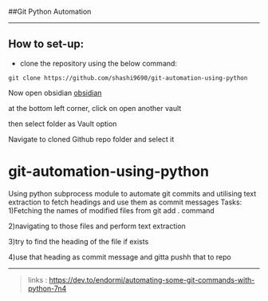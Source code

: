
##Git Python Automation
***
## How to set-up:
- clone the repository using the below command:
 ~~~shell
 git clone https://github.com/shashi9690/git-automation-using-python
 ~~~

Now open obsidian [obsidian](https://obsidian.md/)

at the bottom left corner, click on open another vault 

 then select folder as Vault option 
 
Navigate to cloned Github repo folder and select it 
# git-automation-using-python
Using python subprocess module to automate git commits and utilising text extraction to fetch headings and use them as commit messages
Tasks:
1)Fetching the names of modified files from git add . command

2)navigating to those files and perform text extraction 

3)try to find the heading of the file if exists 

4)use that heading as commit message and gitta pushh that to repo

***
>links : https://dev.to/endormi/automating-some-git-commands-with-python-7n4
